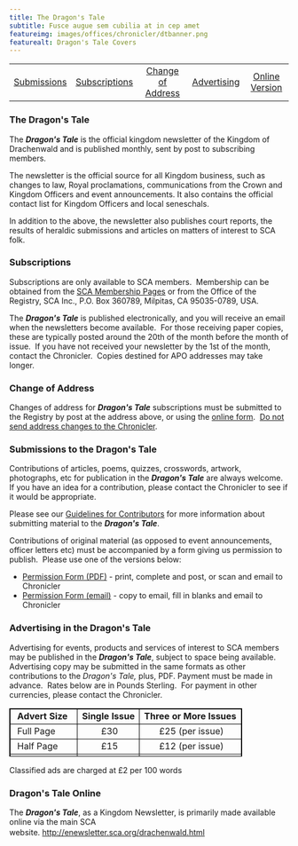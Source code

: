 ```yaml
---
title: The Dragon's Tale
subtitle: Fusce augue sem cubilia at in cep amet
featureimg: images/offices/chronicler/dtbanner.png
featurealt: Dragon's Tale Covers
---
```

<table>
<tbody>
<tr>
<td style="text-align: center;"><a href="#dt">Submissions</a></td>
<td style="text-align: center;"><a href="#sub">Subscriptions</a></td>
<td style="text-align: center;"><a href="#addr">Change of Address </a></td>
<td style="text-align: center;"><a href="#ads">Advertising</a></td>
<td style="text-align: center;"><a href="#online">Online Version</a></td>
</tr>
</tbody>
</table>
<h3>The Dragon's Tale</h3>
<p>The <strong><em>Dragon's Tale</em></strong> is the official kingdom newsletter of the Kingdom of Drachenwald and is published monthly, sent by post to subscribing members.</p>
<p>The newsletter is the official source for all Kingdom business, such as changes to law, Royal proclamations, communications from the Crown and Kingdom Officers and event announcements. It also contains the official contact list for Kingdom Officers and local seneschals.</p>
<p>In addition to the above, the newsletter also publishes court reports, the results of heraldic submissions and articles on matters of interest to SCA folk.</p>
<h3><a name="sub"></a>Subscriptions</h3>
<p>Subscriptions are only available to SCA members.&nbsp;&nbsp;Membership can be obtained from the <a href="http://www.sca.org/members/" target="_blank">SCA Membership Pages</a> or from the Office of the Registry, SCA Inc., P.O. Box 360789, Milpitas, CA 95035-0789, USA.</p>
<p>The <em><strong>Dragon's Tale</strong></em> is published electronically, and you will receive an email when the newsletters become available.&nbsp; For those receiving paper copies, these are typically posted around the 20th of the month before the month of issue.&nbsp; If you have not received your newsletter by the 1st of the month, contact the Chronicler.&nbsp; Copies destined for APO addresses may take longer.</p>
<h3><a name="addr"></a>Change of Address</h3>
<p>Changes of address for <em><strong>Dragon's Tale</strong></em> subscriptions must be submitted to the Registry by post at the address above, or using the <a href="http://www.sca.org/members/registry.cgi" target="_blank">online form</a>.&nbsp; <span style="text-decoration: underline;">Do not send address changes to the Chronicler</span>.</p>
<h3><a name="dt"></a>Submissions to the Dragon's Tale</h3>
<p>Contributions of articles, poems, quizzes, crosswords, artwork, photographs, etc for publication in the <em><strong>Dragon's Tale</strong></em> are always welcome.&nbsp; If you have an idea for a contribution, please contact the Chronicler to see if it would be appropriate.&nbsp;</p>
<p>Please see our <a href="{{ site.baseurl }}{% link offices/chronicler/guidelines-contributors.md %}" title="Guidelines for Contributors">Guidelines for Contributors</a> for more information about submitting material to the <em><strong>Dragon's Tale</strong></em>.</p>
<p>Contributions of original material (as opposed to event announcements, officer letters etc) must be accompanied by a form giving us permission to publish.&nbsp; Please use one of the versions below:</p>
<ul>
<li><a href="{{ site.baseurl }}{% link offices/chronicler/files/permission.pdf %}">Permission Form (PDF)</a> - print, complete and post, or scan and email to Chronicler</li>
<li><a href="{{ site.baseurl }}{% link offices/chronicler/email-permission-form.md %}">Permission Form (email)</a> - copy to email, fill in blanks and email to Chronicler</li>
</ul>
<h3><a name="ads"></a>Advertising in the Dragon's Tale</h3>
<p>Advertising for events, products and services of interest to SCA members may be published in the <em><strong>Dragon's Tale</strong></em>, subject to space being available.&nbsp; Advertising copy may be submitted in the same formats as other contributions to the <em>Dragon's Tale,</em> plus, PDF. Payment must be made in advance.&nbsp; Rates below are in Pounds Sterling.&nbsp; For payment in other currencies, please contact the Chronicler.</p>
<div>
<table style="border: 1px solid #000000; width: 420px; height: 87px;" border="1" cellspacing="1" cellpadding="1" align="center">
<tbody>
<tr>
<td style="border: 1px solid #000000; text-align: left;"><strong>&nbsp;Advert Size<br /></strong></td>
<td style="border: 1px solid #000000; text-align: center;"><strong>Single Issue <br /></strong></td>
<td style="border: 1px solid #000000; text-align: center;"><strong>Three or More Issues <br /></strong></td>
</tr>
<tr>
<td style="border: 1px solid #000000;">&nbsp;Full Page</td>
<td style="text-align: center;">&nbsp;£30</td>
<td style="text-align: center;">&nbsp;£25 (per issue)</td>
</tr>
<tr>
<td style="border: 1px solid #000000; text-align: left;">&nbsp;Half Page</td>
<td style="text-align: center;">&nbsp;£15</td>
<td style="text-align: center;">&nbsp;£12 (per issue)</td>
</tr>
<tr>
<td style="border: 1px solid #000000;">&nbsp;Quarter Page</td>
<td style="text-align: center;">&nbsp;£10</td>
<td style="text-align: center;">&nbsp;£8 (per issue)</td>
</tr>
</tbody>
</table>
</div>
<p style="text-align: left;">Classified ads are charged at £2 per 100 words</p>
<h3><a name="online"></a>Dragon's Tale Online</h3>
<p>The <em><strong>Dragon's Tale</strong></em>, as a Kingdom Newsletter, is primarily made available online via the main SCA website.&nbsp;<span style="line-height: 22.0499992370605px;"><a href="http://enewsletter.sca.org/drachenwald.html">http://enewsletter.sca.org/drachenwald.html</a></span></p>
